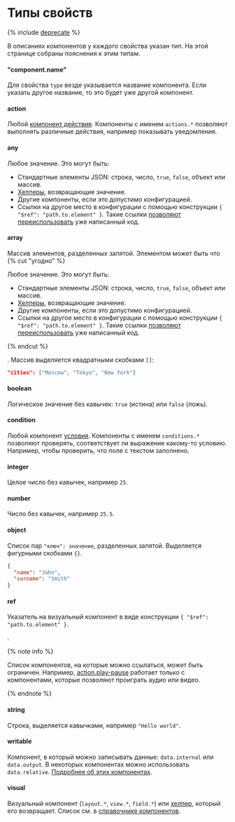 # Типы свойств

{% include [deprecate](../../_includes/deprecate.md) %}

В описаниях компонентов у каждого свойства указан тип. На этой странице собраны пояснения к этим типам.

#### "component.name"
Для свойства `type` везде указывается название компонента. Если указать другое название, то это будет уже другой компонент.
#### action
Любой [компонент действия](../reference/actions.md). Компоненты с именем `actions.*` позволяют выполнять различные действия, например показывать уведомления.
#### any

Любое значение. Это могут быть:
- Стандартные элементы JSON: строка, число, `true`, `false`, объект или массив.
- [Хелперы](../reference/helpers.md), возвращающие значение.
- Другие компоненты, если это допустимо конфигурацией.
- Ссылки на другое место в конфигурации с помощью конструкции `{ "$ref": "path.to.element" }`. Такие ссылки [позволяют переиспользовать](../best-practices/reuse.md) уже написанный код.

#### array

Массив элементов, разделенных запятой. Элементом может быть что
{% cut "угодно" %}

Любое значение. Это могут быть:
- Стандартные элементы JSON: строка, число, `true`, `false`, объект или массив.
- [Хелперы](../reference/helpers.md), возвращающие значение.
- Другие компоненты, если это допустимо конфигурацией.
- Ссылки на другое место в конфигурации с помощью конструкции `{ "$ref": "path.to.element" }`. Такие ссылки [позволяют переиспользовать](../best-practices/reuse.md) уже написанный код.

{% endcut %}

. Массив выделяется квадратными скобками `[]`:

```json
"cities": ["Moscow", "Tokyo", "New York"]
```

#### boolean
Логическое значение без кавычек: `true` (истина) или `false` (ложь).
#### condition
Любой компонент [условия](../reference/conditions.md). Компоненты с именем `conditions.*` позволяют проверять, соответствует ли выражение какому-то условию. Например, чтобы проверить, что поле с текстом заполнено.
#### integer
Целое число без кавычек, например `25`.
#### number
Число без кавычек, например `25.5`.
#### object
Список пар `"ключ": значение`, разделенных запятой. Выделяется фигурными скобками `{}`.
```json
{
  "name": "John",
  "surname": "Smith"
}
```

#### ref

Указатель на визуальный компонент в виде конструкции `{ "$ref": "path.to.element" }`.

.

{% note info %}

Список компонентов, на которые можно ссылаться, может быть ограничен. Например, [action.play-pause](../reference/action.play-pause.md) работает только с компонентами, которые позволяют проиграть аудио или видео.

{% endnote %}

#### string
Cтрока, выделяется кавычками, например `"Hello world"`.
#### writable
Компонент, в который можно записывать данные: `data.internal` или `data.output`. В некоторых компонентах можно использовать `data.relative`. [Подробнее об этих компонентах](../operations/work-with-data.md).
#### visual
Визуальный компонент (`layout.*`, `view.*`, `field.*`) или [хелпер](../reference/helpers.md), который его возвращает. Список см. в [справочнике компонентов](../reference/index.md).